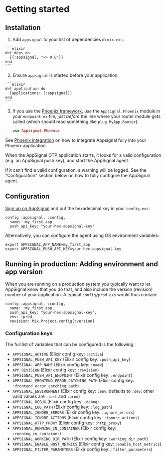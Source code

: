 # Getting started


## Installation

  1. Add `appsignal` to your list of dependencies in `mix.exs`:

    ```elixir
    def deps do
      [{:appsignal, "~> 0.0"}]
    end
    ```

  2. Ensure `appsignal` is started before your application:

    ```elixir
    def application do
      [applications: [:appsignal]]
    end
    ```

  3. If you use the
     [Phoenix framework](http://www.phoenixframework.org/), *use* the
     `Appsignal.Phoenix` module in your `endpoint.ex` file, just
     *before* the line where your router module gets called
     (which should read something like `plug MyApp.Router`):

     ```elixir
     use Appsignal.Phoenix
     ```

See [Phoenix integration](https://hexdocs.pm/appsignal/phoenix.html)
on how to integrate Appsignal fully into your Phoenix application.

When the AppSignal OTP application starts, it looks for a valid
configuration (e.g. an AppSignal push key), and start the AppSignal agent.

If it can't find a valid configuration, a warning will be logged. See
the "Configuration" section below on how to fully configure the
AppSignal agent.


## Configuration

[Sign up on AppSignal](https://appsignal.com/users/sign_up) and put
the hexadecimal key in your `config.exs`:

    config :appsignal, :config,
      name: :my_first_app,
      push_api_key: "your-hex-appsignal-key"

Alternatively, you can configure the agent using OS environment variables:

    export APPSIGNAL_APP_NAME=my_first_app
    export APPSIGNAL_PUSH_API_KEY=your-hex-appsignal-key


## Running in production: Adding environment and app version

When you are running on a production system you typically want to let
AppSignal know that you do that, and also include the version
(revision) number of your application.  A typical `config/prod.exs`
would thus contain:

    config :appsignal, :config,
      name: :my_first_app,
      push_api_key: "your-hex-appsignal-key",
      env: :prod,
      revision: Mix.Project.config[:version]


### Configuration keys

The full list of variables that can be configured is the following:

 - `APPSIGNAL_ACTIVE` (Elixir config key: `:active`)
 - `APPSIGNAL_PUSH_API_KEY` (Elixir config key: `:push_api_key`)
 - `APPSIGNAL_APP_NAME` (Elixir config key: `:name`)
 - `APP_REVISION` (Elixir config key: `:revision`)
 - `APPSIGNAL_PUSH_API_ENDPOINT` (Elixir config key: `:endpoint`)
 - `APPSIGNAL_FRONTEND_ERROR_CATCHING_PATH` (Elixir config key: `:frontend_error_catching_path`)
 - `APPSIGNAL_ENVIRONMENT` (Elixir config key: `:env`; defaults to `:dev`; other valid values are `:test` and `:prod`)
 - `APPSIGNAL_DEBUG` (Elixir config key: `:debug`)
 - `APPSIGNAL_LOG_PATH` (Elixir config key: `:log_path`)
 - `APPSIGNAL_IGNORE_ERRORS` (Elixir config key: `:ignore_errors`)
 - `APPSIGNAL_IGNORE_ACTIONS` (Elixir config key: `:ignore_actions`)
 - `APPSIGNAL_HTTP_PROXY` (Elixir config key: `:http_proxy`)
 - `APPSIGNAL_RUNNING_IN_CONTAINER` (Elixir config key: `:running_in_container`)
 - `APPSIGNAL_WORKING_DIR_PATH` (Elixir config key: `:working_dir_path`)
 - `APPSIGNAL_ENABLE_HOST_METRICS` (Elixir config key: `:enable_host_metrics`)
 - `APPSIGNAL_FILTER_PARAMETERS` (Elixir config key: `:filter_parameters`)

